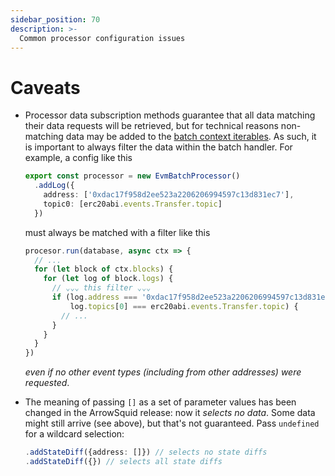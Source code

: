 ```yaml
---
sidebar_position: 70
description: >-
  Common processor configuration issues
---
```


# Caveats

- Processor data subscription methods guarantee that all data matching their data requests will be retrieved, but for technical reasons non-matching data may be added to the [batch context iterables](/arrowsquid-docs-v0/evm-indexing/context-interfaces). As such, it is important to always filter the data within the batch handler. For example, a config like this
  ```ts title="src/processor.ts"
  export const processor = new EvmBatchProcessor()
    .addLog({
      address: ['0xdac17f958d2ee523a2206206994597c13d831ec7'],
      topic0: [erc20abi.events.Transfer.topic]
    })
  ```
  must always be matched with a filter like this
  ```ts title="src/main.ts"
  procesor.run(database, async ctx => {
    // ...
    for (let block of ctx.blocks) {
      for (let log of block.logs) {
        // ⌄⌄⌄ this filter ⌄⌄⌄
        if (log.address === '0xdac17f958d2ee523a2206206994597c13d831ec7' &&
            log.topics[0] === erc20abi.events.Transfer.topic) {
          // ...
        }
      }
    }
  })
  ```
  *even if no other event types (including from other addresses) were requested*.

- The meaning of passing `[]` as a set of parameter values has been changed in the ArrowSquid release: now it _selects no data_. Some data might still arrive (see above), but that's not guaranteed. Pass `undefined` for a wildcard selection:
  ```typescript
  .addStateDiff({address: []}) // selects no state diffs
  .addStateDiff({}) // selects all state diffs
  ```

